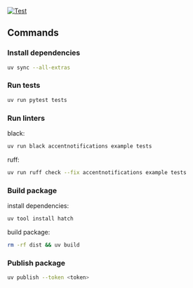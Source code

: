 [![Test](https://github.com/accentdesign/accentnotifications/actions/workflows/test.yml/badge.svg)](https://github.com/accentdesign/accentnotifications/actions/workflows/test.yml)

## Commands

### Install dependencies

```bash
uv sync --all-extras
```

### Run tests

```bash
uv run pytest tests
```

### Run linters

black:
```bash
uv run black accentnotifications example tests
```

ruff:
```bash
uv run ruff check --fix accentnotifications example tests
```

### Build package

install dependencies:
```bash
uv tool install hatch
```

build package:
```bash
rm -rf dist && uv build
```

### Publish package

```bash
uv publish --token <token>
```